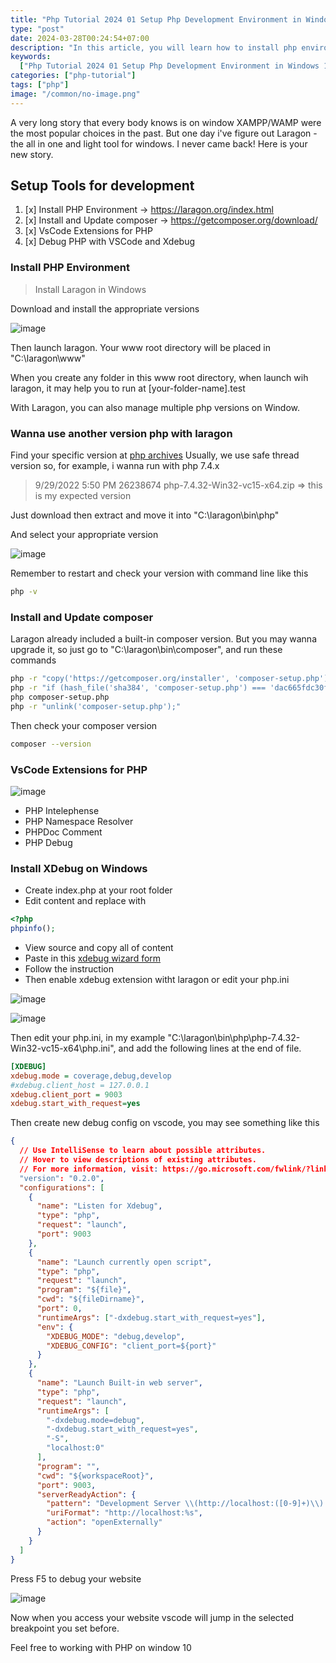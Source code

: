 ```yaml
---
title: "Php Tutorial 2024 01 Setup Php Development Environment in Windows 10"
type: "post"
date: 2024-03-28T00:24:54+07:00
description: "In this article, you will learn how to install php environment, install, update composer, multiple php versions, useful vscode extensions and debug your php scripts or websites."
keywords:
  ["Php Tutorial 2024 01 Setup Php Development Environment in Windows 10"]
categories: ["php-tutorial"]
tags: ["php"]
image: "/common/no-image.png"
---
```


A very long story that every body knows is on window XAMPP/WAMP were the most popular choices in the past. But one day i've figure out Laragon - the all in one and light tool for windows. I never came back! Here is your new story.

## Setup Tools for development

1. [x] Install PHP Environment -> https://laragon.org/index.html
2. [x] Install and Update composer -> https://getcomposer.org/download/
3. [x] VsCode Extensions for PHP
4. [x] Debug PHP with VSCode and Xdebug

### Install PHP Environment

> Install Laragon in Windows

Download and install the appropriate versions

![image](https://gist.github.com/assets/31009750/da04e4e9-df09-4832-914c-cc2c043cda49)

Then launch laragon. Your www root directory will be placed in "C:\laragon\www"

When you create any folder in this www root directory, when launch wih laragon, it may help you to run at [your-folder-name].test

With Laragon, you can also manage multiple php versions on Window.

### Wanna use another version php with laragon

Find your specific version at [php archives](https://windows.php.net/downloads/releases/archives/)
Usually, we use safe thread version so, for example, i wanna run with php 7.4.x

> 9/29/2022 5:50 PM 26238674 php-7.4.32-Win32-vc15-x64.zip => this is my expected version

Just download then extract and move it into "C:\laragon\bin\php"

And select your appropriate version

![image](https://gist.github.com/assets/31009750/5ff91326-5001-4c4e-8273-69d0f7b417c9)

Remember to restart and check your version with command line like this

```sh
php -v
```

### Install and Update composer

Laragon already included a built-in composer version. But you may wanna upgrade it, so just go to "C:\laragon\bin\composer", and run these commands

```sh
php -r "copy('https://getcomposer.org/installer', 'composer-setup.php');"
php -r "if (hash_file('sha384', 'composer-setup.php') === 'dac665fdc30fdd8ec78b38b9800061b4150413ff2e3b6f88543c636f7cd84f6db9189d43a81e5503cda447da73c7e5b6') { echo 'Installer verified'; } else { echo 'Installer corrupt'; unlink('composer-setup.php'); } echo PHP_EOL;"
php composer-setup.php
php -r "unlink('composer-setup.php');"
```

Then check your composer version

```sh
composer --version
```

### VsCode Extensions for PHP

![image](https://gist.github.com/assets/31009750/7e9da8aa-cc22-424b-9bd8-6f137201f796)

- PHP Intelephense
- PHP Namespace Resolver
- PHPDoc Comment
- PHP Debug

### Install XDebug on Windows

- Create index.php at your root folder
- Edit content and replace with

```php
<?php
phpinfo();
```

- View source and copy all of content
- Paste in this [xdebug wizard form](https://xdebug.org/wizard)
- Follow the instruction
- Then enable xdebug extension witht laragon or edit your php.ini

![image](https://gist.github.com/assets/31009750/5894e2cb-74a1-4f3c-a888-3638032415d0)

![image](https://gist.github.com/assets/31009750/ac07d096-c1ee-4551-9950-27d6cf94048c)

Then edit your php.ini, in my example "C:\laragon\bin\php\php-7.4.32-Win32-vc15-x64\php.ini", and add the following lines at the end of file.

```cfg
[XDEBUG]
xdebug.mode = coverage,debug,develop
#xdebug.client_host = 127.0.0.1
xdebug.client_port = 9003
xdebug.start_with_request=yes
```

Then create new debug config on vscode, you may see something like this

```json
{
  // Use IntelliSense to learn about possible attributes.
  // Hover to view descriptions of existing attributes.
  // For more information, visit: https://go.microsoft.com/fwlink/?linkid=830387
  "version": "0.2.0",
  "configurations": [
    {
      "name": "Listen for Xdebug",
      "type": "php",
      "request": "launch",
      "port": 9003
    },
    {
      "name": "Launch currently open script",
      "type": "php",
      "request": "launch",
      "program": "${file}",
      "cwd": "${fileDirname}",
      "port": 0,
      "runtimeArgs": ["-dxdebug.start_with_request=yes"],
      "env": {
        "XDEBUG_MODE": "debug,develop",
        "XDEBUG_CONFIG": "client_port=${port}"
      }
    },
    {
      "name": "Launch Built-in web server",
      "type": "php",
      "request": "launch",
      "runtimeArgs": [
        "-dxdebug.mode=debug",
        "-dxdebug.start_with_request=yes",
        "-S",
        "localhost:0"
      ],
      "program": "",
      "cwd": "${workspaceRoot}",
      "port": 9003,
      "serverReadyAction": {
        "pattern": "Development Server \\(http://localhost:([0-9]+)\\) started",
        "uriFormat": "http://localhost:%s",
        "action": "openExternally"
      }
    }
  ]
}
```

Press F5 to debug your website

![image](https://gist.github.com/assets/31009750/77dce5fb-2683-4d45-be26-e239d3d4f694)

Now when you access your website vscode will jump in the selected breakpoint you set before.

Feel free to working with PHP on window 10
